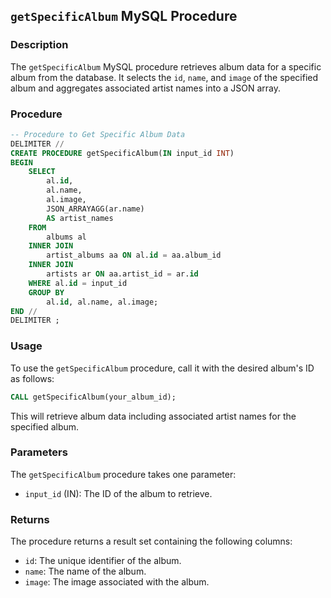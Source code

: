 ## `getSpecificAlbum` MySQL Procedure

### Description

The `getSpecificAlbum` MySQL procedure retrieves album data for a specific album from the database. It selects the `id`, `name`, and `image` of the specified album and aggregates associated artist names into a JSON array.

### Procedure
```sql
-- Procedure to Get Specific Album Data
DELIMITER //
CREATE PROCEDURE getSpecificAlbum(IN input_id INT)
BEGIN
    SELECT
        al.id,
        al.name,
        al.image,
        JSON_ARRAYAGG(ar.name) 
        AS artist_names
    FROM
        albums al
    INNER JOIN
        artist_albums aa ON al.id = aa.album_id
    INNER JOIN
        artists ar ON aa.artist_id = ar.id
    WHERE al.id = input_id
    GROUP BY
        al.id, al.name, al.image;
END //
DELIMITER ;
```
### Usage

To use the `getSpecificAlbum` procedure, call it with the desired album's ID as follows:
```sql
CALL getSpecificAlbum(your_album_id);
```
This will retrieve album data including associated artist names for the specified album.

### Parameters

The `getSpecificAlbum` procedure takes one parameter:

- `input_id` (IN): The ID of the album to retrieve.

### Returns

The procedure returns a result set containing the following columns:

- `id`: The unique identifier of the album.
- `name`: The name of the album.
- `image`: The image associated with the album.